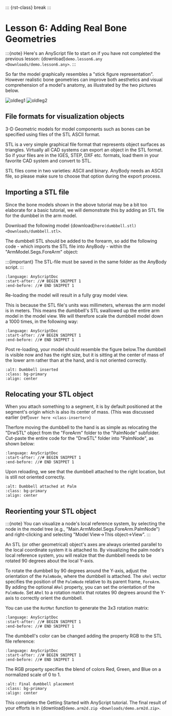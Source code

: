 ::: {rst-class} break
:::

# Lesson 6: Adding Real Bone Geometries

:::{note}
Here's an AnyScript file to start on if you have not completed the
previous lesson: {download}`demo.lesson6.any <Downloads/demo.lesson6.any>`.
:::

So far the model graphically resembles a "stick figure representation".
However realistic bone geometries can improve both aesthetics and
visual comprehension of a model's anatomy, as illustrated
by the two pictures below.

![oldleg1](_static/lesson6/image1.jpeg) ![oldleg2](_static/lesson6/image2.jpeg)

## File formats for visualization objects

3-D Geometric models for model components such as bones can be specified using files
of the STL ASCII format.

STL is a very simple graphical file format that represents object surfaces as
triangles. Virtually all CAD systems can export an object in the STL format. So if your files are in the IGES,
STEP, DXF etc. formats, load them in your favorite CAD system and convert to STL.

STL files come in two varieties: ASCII and binary. AnyBody needs an ASCII file, so please make sure to choose that
option during the export process.

## Importing a STL file

Since the bone models shown in the above tutorial may be a bit too elaborate for a
basic tutorial, we will demonstrate this by adding an STL file for the dumbbel in the arm model.

Download the following model {download}`here(dumbbell.stl) <Downloads/dumbbell.stl>`.

The dumbbell STL should be added to the forearm, so add the following code - which imports the STL
file into AnyBody - within the "ArmModel.Segs.ForeArm" object:

:::{important}
The STL-file must be saved in the same folder as the AnyBody script. 
:::

```{literalinclude} Snippets/lesson6/snip.NewModel.main-1.any
:language: AnyScriptDoc
:start-after: //# BEGIN SNIPPET 1
:end-before: //# END SNIPPET 1
```

Re-loading the model will result in a fully gray model view.

This is because the STL file's units was millimeters, whereas the arm model
is in meters. This means the dumbbell's STL swallowed up the entire arm model in the model view.
We will therefore scale the dumbbell model down a 1000 times, in the following way:

```{literalinclude} Snippets/lesson6/snip.NewModel.main-2.any
:language: AnyScriptDoc
:start-after: //# BEGIN SNIPPET 1
:end-before: //# END SNIPPET 1
```

Post re-loading, your model should resemble the figure below.The dumbbell is visible now and has the right size, but
it is sitting at the center of mass of the lower arm rather than at the hand, and is not oriented correctly.

```{image} _static/lesson6/image3.jpeg
:alt: Dumbbell inserted
:class: bg-primary
:align: center
```

## Relocating your STL object

When you attach something to a segment, it is by default positioned
at the segment's origin which is also its center of mass. (This was discussed earlier {ref}`over here <class-inserter>`)

Therfore moving the dumbbell to the hand is as simple as relocating the "DrwSTL" object
from the "ForeArm" folder to the "PalmNode" subfolder. Cut-paste the entire code for the
"DrwSTL" folder into "PalmNode", as shown below:

```{literalinclude} Snippets/lesson6/snip.NewModel.main-3.any
:language: AnyScriptDoc
:start-after: //# BEGIN SNIPPET 1
:end-before: //# END SNIPPET 1
```

Upon reloading, we see that the dumbbell attached to the
right location, but is still not oriented correctly.

```{image} _static/lesson6/image4.jpeg
:alt: Dumbbell attached at Palm
:class: bg-primary
:align: center
```

## Reorienting your STL object

:::{note}
You can visualize a node's local reference system, by selecting the node in the model tree
(e.g., "Main.ArmModel.Segs.ForeArm.PalmNode") and right-clicking and selecting "Model View->This object->View".
:::

An STL (or other geometrical) object's axes are always oriented parallel to the local coordinate system it is attached to.
By visualizing the palm node's local reference system, you will realize that the dumbbell needs to be rotated 90 degrees
about the local Y-axis.

To rotate the dumbbell by 90 degrees around the Y-axis, adjust the orientation
of the `PalmNode`, where the dumbbell is attached. The `sRel` vector specifies
the position of the `PalmNode` relative to its parent frame, `ForeArm`. By
adding the optional `ARel` property, you can set the orientation of the
`PalmNode`. Set `ARel` to a rotation matrix that rotates 90 degrees around the
Y-axis to correctly orient the dumbbell.

You can use the `RotMat` function to generate the 3x3 rotation matrix:

```{literalinclude} Snippets/lesson6/snip.NewModel.main-4.any
:language: AnyScriptDoc
:start-after: //# BEGIN SNIPPET 1
:end-before: //# END SNIPPET 1
```

The dumbbell's color can be changed adding the property RGB to the STL file reference:

```{literalinclude} Snippets/lesson6/snip.NewModel.main-5.any
:language: AnyScriptDoc
:start-after: //# BEGIN SNIPPET 1
:end-before: //# END SNIPPET 1
```

The RGB property specifies the blend of colors Red, Green, and Blue on a normalized scale of 0 to 1.

```{image} _static/lesson6/image5.jpeg
:alt: Final dumbbell placement
:class: bg-primary
:align: center
```

This completes the Getting Started with AnyScript tutorial. The final
result of your efforts is in {download}`demo.arm2d.zip <Downloads/demo.arm2d.zip>`.
